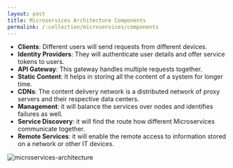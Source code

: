 ```yaml
---
layout: post
title: Microservices Architecture Components
permalink: /:collection/microservices/components
---
```


-	**Clients**: Different users will send requests from different devices.
-	**Identity Providers**: They will authenticate user details and offer service tokens to users.
-	**API Gateway**: This gateway handles multiple requests together.
-	**Static Content**: It helps in storing all the content of a system for longer time.
-	**CDNs**: The content delivery network is a distributed network of proxy servers and their respective data centers.
-	**Management**: it will balance the services over nodes and identifies failures as well.
-	**Service Discovery**: it will find the route how different Microservices communicate together.
-	**Remote Services**: it will enable the remote access to information stored on a network or other IT devices.

![microservices-architecture]({{site.cdn}}/webservices/microservices/microservices-architecture.png)
